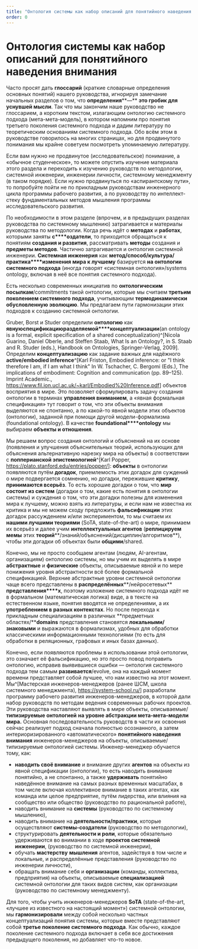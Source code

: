 ```yaml
---
title: "Онтология системы как набор описаний для понятийного наведения внимания"
order: 0
---
```


# Онтология системы как набор описаний для понятийного наведения внимания

Часто просят дать **глоссарий** (краткие словарные определения основных понятий) нашего руководства, игнорируя замечание начальных разделов о том, что **определения****—** **это гробик для уснувшей мысли**. Так что мы закончим наше руководство не глоссарием, а коротким текстом, излагающим онтологию системного подхода (мета-мета-модель), в котором напомним про понятия третьего поколения системного подхода и дадим литературу по теоретическим основаниям системного подхода. Обо всём этом в руководстве говорилось на многих страницах, но для продвинутого понимания мы крайне советуем посмотреть упоминаемую литературу.

Если вам нужно не продвинутое (исследовательское) понимание, а «обычное студенческое», то можете опустить изучение материала этого раздела и переходить к изучению руководств по методологии, системной инженерии, инженерии личности, системному менеджменту (в таком порядке). Если нужно продвинуться по «аспирантскому пути», то попробуйте пойти не по прикладным руководствам инженерного цикла программы рабочего развития, а по руководству по интеллект-стеку фундаментальных методов мышления программы исследовательского развития.

По необходимости в этом разделе (впрочем, и в предыдущих разделах руководства по системному мышлению) затрагивается и материалы руководства по методологии. Когда речь идёт о **методах** и **работах**, которыми заняты **с****оздатели**, то приходится обращаться к понятиям **создания и развития**, рассматривать **методы** создания и **предметы методов**. Частично затрагивается и онтология системной инженерии. **Системная инженерия** как **метод/способ/культура/практика****изменения мира к лучшему** базируется **на онтологии системного подхода** (иногда говорят «системная онтология»/systems ontology, включая в неё все понятия системного подхода).

Есть несколько современных инициатив по **онтологическим посылкам**/commitments такой онтологии, которые мы считаем **третьим поколением системного подхода**, учитывающим **термодинамически обусловленную эволюцию**. Мы предлагаем пути гармонизации этих подходов к созданию системной онтологии.

Gruber, Borst и Studer определили **онтологию** как **явную****спецификацию****разделяемой****концептуализации**(an ontology is a formal, explicit specification of a shared conceptualization)^[Nicola Guarino, Daniel Oberle, and Steffen Staab, What Is an Ontology?, in S. Staab and R. Studer (eds.), Handbook on Ontologies, Springer-Verlag, 2009]. Определим **концептуализацию** как задание важных для надёжного **active/embodied inference**^[Karl Friston, Embodied inference: or "I think therefore I am, if I am what I think" In W. Tschacher, C. Bergomi (Eds.), The implications of embodiment: Cognition and communication (pp. 89–125). Imprint Academic., <https://www.fil.ion.ucl.ac.uk/~karl/Embodied%20Inference.pdf>] объектов восприятия в мире. Это позволяет сформулировать задачу создания онтологии в терминах **управления вниманием**, а «явная формальная спецификация» тут говорит о том, что эти объекты внимания выделяются не спонтанно, а по какой-то явной модели этих объектов (онтологии), заданной при помощи другой модели-формализма (foundational ontology). В качестве **foundational****ontology** мы выбираем **объекты и отношения**.

Мы решаем вопрос создания онтологий и объяснений на их основе (появления и улучшения объяснительных теорий, использующих для объяснения альтернативную нарезку мира на объекты) в соответствии с **попперианской эпистемологией**^[Karl Popper, <https://plato.stanford.edu/entries/popper/>]: **объекты** в онтологии появляются путём **догадок**, приемлемость этих догадок для суждений о мире подвергается сомнению, но догадки, пережившие **критику**, **принимаются всерьёз**. То есть хорошие догадки о том, что **мир состоит из систем** (догадки о том, какие есть понятия в онтологии системы) и суждения о том, что эти догадки полезны для изменения мира к лучшему, можно взять из литературы, и если нам не известна их критика и мы не можем сходу предложить **фальсификации** этих догадок рассуждением и/или экспериментом, то мы считаем их **нашими лучшими теориями** (SoTA, state-of-the-art) о мире, принимаем их всерьёз и далее учим **интеллектуальных агентов** (**реплицируем мемы** этих **теорий****/знаний/объяснений/дисциплин/алгоритмов**), чтобы эти догадки об объектах были **общими**/shared.

Конечно, мы не просто сообщаем агентам (людям, AI-агентам, организациям) онтологию системы, но мы учим их выделять в мире **абстрактные** и **физические** объекты, описываемые явной и по мере понижения уровня абстрактности всё более формальной спецификацией. Верхние абстрактные уровни системной онтологии чаще всего представлены в **распределённых****/нейросетевых** **представления****х**, поэтому изложение системного подхода идёт не в формальном (математическая логика) виде, а в тексте на естественном языке, понятия вводятся не определениями, а их **употреблением в разных контекстах**. Но после перехода к прикладным специализациям в различных **предметных областях/****domains** представления становятся **локальными/знаковыми** и выражаются в формализмах, удобных для обработки классическими информационными технологиями (то есть для обработки в реляционных, графовых и иных базах данных).

Конечно, если появляются проблемы в использовании этой онтологии, это означает её фальсификацию, но это просто повод поправить онтологию, исправив выявившиеся ошибки — онтология системного подхода тем самым **развивается**/evolve, она на каждый момент времени представляет собой лучшее, что нам известно на этот момент. Мы^[Мастерская инженеров-менеджеров (ранее ШСМ, школа системного менеджмента), <https://system-school.ru/>] разработали программу рабочего развития инженеров-менеджеров, в которой дали набор руководств по методам ведения современных рабочих проектов. Эти руководства наставляют выявлять в мире объекты, описываемые/**типизируемые онтологией** **на уровне абстракции мета-мета-модели мира.** Основная последовательность руководств в части их освоения сейчас реализует подход сначала полностью осознанного, а затем интериоризированного «автоматического» **понятийного наведения** **внимания** инженеров-менеджеров на объекты, описываемые/типизируемые онтологией системы. Инженер-менеджер обучается тому, как:

* **наводить своё внимание** и внимание других **агентов** на объекты из явной спецификации (онтологии), то есть наводить внимание понятийно, а не спонтанно, а также **удерживать** понятийно наведённое внимание на самых разных временных масштабах, в том числе включая коллективное внимание в таких агентах, как команда или целое предприятие, путём лидерства, или влияния на сообщество или общество (руководство по рациональной работе),
* наводить внимание на **системы** (руководство по системному мышлению),
* наводить внимание на **деятельности/практики**, которые осуществляют **системы-создатели** (руководство по методологии),
* структурировать **деятельности и роли**, которые обязательно удерживаются во внимании в ходе **проектов системной инженерии**, (руководство по системной инженерии),
* обучать **мастерству** **мышления** агентов, задействуя в том числе и локальные, и распределённые представления (руководство по инженерии личности),
* обращать внимание себя и **организации** (команды, коллектива, предприятия) на объекты, описываемые **специализацией** системной онтологии для таких видов систем, как организации (руководство по системному менеджменту).

Для того, чтобы учить инженеров-менеджеров **SoTA** (state-of-the-art, «лучшее из известного на настоящий момент») системной онтологии, мы **гармонизировали** между собой несколько частных концептуализаций понятия системы, которые вместе представляют собой **третье поколение системного подхода**. Как обычно, каждое поколение системного подхода включает в себя все достижения предыдущего поколения, но добавляет что-то новое.
